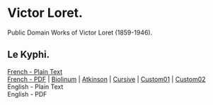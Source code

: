 # Victor Loret.

Public Domain Works of Victor Loret (1859-1946).

## Le Kyphi.

[French - Plain Text](le-kyphi/full-text-french.md)  
[French - PDF](https://cdn.solaranamnesis.com/VictorLoret/kyphi/kyphi-loret-french-1887.pdf) | [Biolinum](https://cdn.solaranamnesis.com/VictorLoret/kyphi/kyphi-loret-french-1887-biolinum.pdf) | [Atkinson](https://cdn.solaranamnesis.com/VictorLoret/kyphi/kyphi-loret-french-1887-atkinson.pdf) | [Cursive](https://cdn.solaranamnesis.com/VictorLoret/kyphi/kyphi-loret-french-1887-frcursive.pdf) | [Custom01](https://cdn.solaranamnesis.com/VictorLoret/kyphi/kyphi-loret-french-1887-custom01.pdf) | [Custom02](https://cdn.solaranamnesis.com/VictorLoret/kyphi/kyphi-loret-french-1887-custom02.pdf)  
English - Plain Text  
English - PDF  
